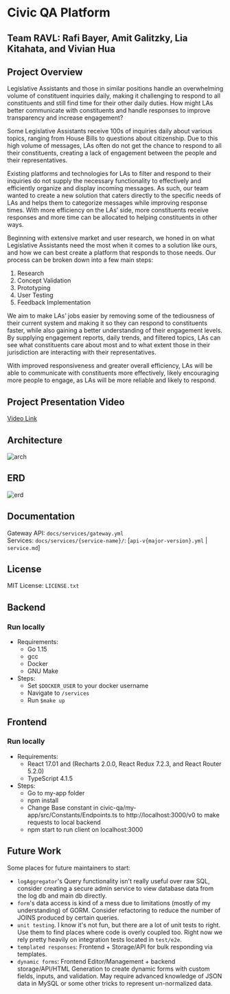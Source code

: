 # Civic QA Platform 
## Team RAVL: Rafi Bayer, Amit Galitzky, Lia Kitahata, and Vivian Hua

## Project Overview
Legislative Assistants and those in similar positions handle an overwhelming volume of constituent inquiries daily, making it challenging to respond to all constituents and still find time for their other daily duties. How might LAs better communicate with constituents and handle responses to improve transparency and increase engagement?

Some Legislative Assistants receive 100s of inquiries daily about various topics, ranging from House Bills to questions about citizenship. Due to this high volume of messages, LAs often do not get the chance to respond to all their constituents, creating a lack of engagement between the people and their representatives.

Existing platforms and technologies for LAs to filter and respond to their inquiries do not supply the necessary functionality to effectively and efficiently organize and display incoming messages. As such, our team wanted to create a new solution that caters directly to the specific needs of LAs and helps them to categorize messages while improving response times. With more efficiency on the LAs’ side, more constituents receive responses and more time can be allocated to helping constituents in other ways.

Beginning with extensive market and user research, we honed in on what Legislative Assistants need the most when it comes to a solution like ours, and how we can best create a platform that responds to those needs. Our process can be broken down into a few main steps:
1. Research
2. Concept Validation
3. Prototyping
4. User Testing
5. Feedback Implementation

We aim to make LAs’ jobs easier by removing some of the tediousness of their current system and making it so they can respond to constituents faster, while also gaining a better understanding of their engagement levels. By supplying engagement reports, daily trends, and filtered topics, LAs can see what constituents care about most and to what extent those in their jurisdiction are interacting with their representatives.

With improved responsiveness and greater overall efficiency, LAs will be able to communicate with constituents more effectively, likely encouraging more people to engage, as LAs will be more reliable and likely to respond.

## Project Presentation Video 
[Video Link](https://www.youtube.com/watch?v=COTimhg6Cs8)

## Architecture
![arch](https://lucid.app/publicSegments/view/02744f1b-bda1-41eb-8c9a-0b9c2d66a532/image.png)

## ERD
![erd](https://lucid.app/publicSegments/view/6885381e-a569-47dc-9792-8b3df2ca0193/image.png)

## Documentation
Gateway API: `docs/services/gateway.yml`  
Services: `docs/services/{service-name}/`: [`api-v{major-version}.yml` | `service.md`]

## License
MIT License: `LICENSE.txt`

## Backend
### Run locally
- Requirements:
    - Go 1.15
    - gcc 
    - Docker
    - GNU Make
- Steps:
    - Set `$DOCKER_USER` to your docker username
    - Navigate to `/services`
    - Run `$make up`

## Frontend
### Run locally
- Requirements: 
    - React 17.01 and (Recharts 2.0.0, React Redux 7.2.3, and React Router 5.2.0)
    - TypeScript 4.1.5
- Steps:
    - Go to my-app folder
    - npm install
    - Change Base constant in civic-qa/my-app/src/Constants/Endpoints.ts to http://localhost:3000/v0 to make requests         to local backend
    - npm start to run client on localhost:3000 

## Future Work
Some places for future maintainers to start:
- `logAggregator`'s Query functionality isn't really useful over raw SQL, consider creating a secure admin service to view database data from the log db and main db directly.
- `form`'s data access is kind of a mess due to limitations (mostly of my understanding) of GORM. Consider refactoring to reduce the number of JOINS produced by certain queries. 
- `unit testing`. I know it's not fun, but there are a lot of unit tests to right. Use them to find places where code is overly coupled too. Right now we rely pretty heavily on integration tests located in `test/e2e`.
- `templated responses`: Frontend + Storage/API for bulk responding via templates.
- `dynamic forms`: Frontend Editor/Management + backend storage/API/HTML Generation to create dynamic forms with custom fields, inputs, and validation. May require advanced knowledge of JSON data in MySQL or some other tricks to represent un-normalized data.
 
